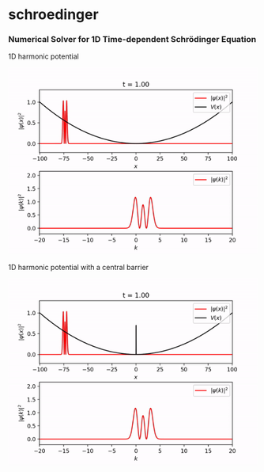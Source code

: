 # schroedinger
### Numerical Solver for 1D Time-dependent Schrödinger Equation
1D harmonic potential

![random](./results/oscillator.gif)

1D harmonic potential with a central barrier

![random](./results/barrier.gif)
